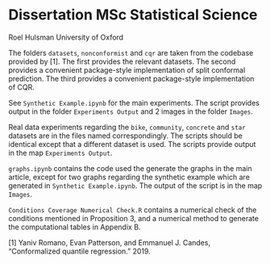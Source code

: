 # Dissertation MSc Statistical Science 
Roel Hulsman
University of Oxford

The folders `datasets`, `nonconformist` and `cqr` are taken from the codebase provided by [1]. The first provides the relevant datasets. The second provides a convenient package-style implementation of split conformal prediction. The third provides a convenient package-style implementation of CQR.

See `Synthetic Example.ipynb` for the main experiments. The script provides output in the folder `Experiments Output` and 2 images in the folder `Images`.

Real data experiments regarding the `bike`, `community`, `concrete` and `star` datasets are in the files named correspondingly. The scripts should be identical except that a different dataset is used. The scripts provide output in the map `Experiments Output`.

`graphs.ipynb` contains the code used the generate the graphs in the main article, except for two graphs regarding the synthetic example which are generated in `Synthetic Example.ipynb`. The output of the script is in the map `Images`.

`Conditions Coverage Numerical Check.R` contains a numerical check of the conditions mentioned in Proposition 3, and a numerical method to generate the computational tables in Appendix B.

[1] Yaniv Romano, Evan Patterson, and Emmanuel J. Candes, “Conformalized quantile regression.” 2019.
